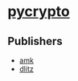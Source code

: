 # [pycrypto](https://pypi.org/project/pycrypto)



## Publishers
- [amk](https://pypi.org/user/amk)
- [dlitz](https://pypi.org/user/dlitz)

